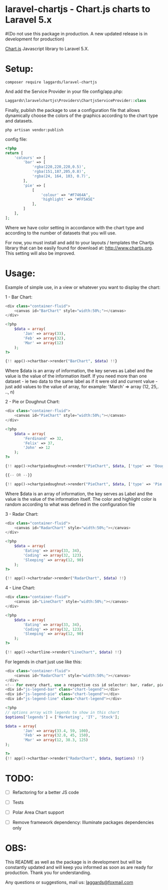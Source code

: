 # laravel-chartjs - Chart.js charts to Laravel 5.x
#(Do not use this package in production. A new updated release is in development for production)

[Chart.js](http://www.chartjs.org/) Javascript library to Laravel 5.X.


# Setup:
```
composer require laggards/laravel-chartjs
```

And add the Service Provider in your file config/app.php:
```php
Laggards\laravelchartjs\Providers\ChartjsServiceProvider::class
```

Finally, publish the package to use a configuration file that allows dynamically choose the colors of the graphics according to the chart type and datasets.
```
php artisan vendor:publish
```

config file:
```php
<?php
return [
    'colours' => [
        'bar' => [
            'rgba(220,220,220,0.5)',
            'rgba(151,187,205,0.8)',
            'rgba(24, 164, 103, 0.7)',
        ],
        'pie' => [
            [
                'colour' => "#F7464A",
                'highlight' => "#FF5A5E"
            ],
        ]
    ],
];
```
Where we have color setting in accordance with the chart type and according to the number of datasets that you will use.

For now, you must install and add to your layouts / templates the Chartjs library that can be easily
found for download at: http://www.chartjs.org. This setting will also be improved.

# Usage:
Example of simple use, in a view or whatever you want to display the chart:

1 - Bar Chart:
```php
<div class="container-fluid">
    <canvas id="BarChart" style="width:50%;"></canvas>
</div>

<?php
    $data = array(
        'Jan' => array(33),
        'Feb' => array(32),
        'Mar' => array(12)
    );
?>

{!! app()->chartbar->render("BarChart", $data) !!}
```
Where $data is an array of information, the key serves as Label and the value is the value of the information itself.
If you need more than one dataset - ie two data to the same label as if it were old and current value - just add values to the value of array, for example: 'March' => array (12, 25,. .., n)

2 - Pie or Doughnut Chart:
```php
<div class="container-fluid">
    <canvas id="PieChart" style="width:50%;"></canvas>
</div>

<?php
    $data = array(
        'Ferdinand' => 32,
        'Felix' => 37,
        'John' => 12
    );
?>

{!! app()->chartpiedoughnut->render("PieChart", $data, ['type' => 'Doughnut']) !!}

{{-- OR --}}

{!! app()->chartpiedoughnut->render("PieChart", $data, ['type' => 'Pie']) !!}
```
Where $data is an array of information, the key serves as Label and the value is the value of the information itself. The color and highlight color is random according to what was defined in the configuration file

3 - Radar Chart:
```php
<div class="container-fluid">
    <canvas id="RadarChart" style="width:50%;"></canvas>
</div>

<?php
    $data = array(
        'Eating' => array(33, 34),
        'Coding' => array(32, 123),
        'Sleeping' => array(12, 90)
    );
?>

{!! app()->chartradar->render("RadarChart", $data) !!}
```

4 - Line Chart:
```php
<div class="container-fluid">
    <canvas id="LineChart" style="width:50%;"></canvas>
</div>

<?php
    $data = array(
        'Eating' => array(33, 34),
        'Coding' => array(32, 123),
        'Sleeping' => array(12, 90)
    );
?>

{!! app()->chartline->render("LineChart", $data) !!}
```

For legends in chart just use like this:

```php
<div class="container-fluid">
    <canvas id="RadarChart" style="width:50%;"></canvas>
</div>
<!-- For every chart, use a respective css id selector: bar, radar, pie or line -->
<div id="js-legend-bar" class="chart-legend"></div>
<div id="js-legend-pie" class="chart-legend"></div>
<div id="js-legend-line" class="chart-legend"></div>

<?php
// options array with legends to show in this chart
$options['legends'] = ['Marketing', 'IT', 'Stock'];

$data = array(
        'Jan' => array(33.4, 59, 100),
        'Feb' => array(32.8, 45, 150),
        'Mar' => array(12, 38.3, 125)
);

?>
{!! app()->chartbar->render("RadarChart", $data, $options) !!}
```

# TODO:
- [ ] Refactoring for a better JS code
- [ ] Tests
- [ ] Polar Area Chart support
- [ ] Remove framework dependency: Illuminate packages dependencies only


# OBS:
This README as well as the package is in development but will be constantly updated and will keep you informed as soon as
are ready for production. Thank you for understanding.

Any questions or suggestions, mail us:
laggards@foxmail.com
